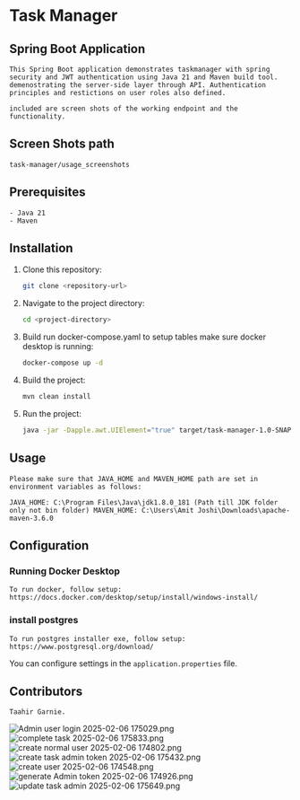 # Task Manager

## Spring Boot Application
```
This Spring Boot application demonstrates taskmanager with spring security and JWT authentication using Java 21 and Maven build tool. 
demenostrating the server-side layer through API. Authentication principles and restictions on user roles also defined. 

included are screen shots of the working endpoint and the functionality.
```
## Screen Shots path
```
task-manager/usage_screenshots
```
## Prerequisites
```
- Java 21
- Maven
```
## Installation

1. Clone this repository:

   ```bash
   git clone <repository-url>
   ```

2. Navigate to the project directory:

   ```bash
   cd <project-directory>
   ```

3. Build run docker-compose.yaml to setup tables make sure docker desktop is running:

   ```bash
   docker-compose up -d
   ```

4. Build the project:

   ```bash
   mvn clean install
   ```
5. Run the project:
   ```bash
   java -jar -Dapple.awt.UIElement="true" target/task-manager-1.0-SNAPSHOT.jar -h

## Usage

```
Please make sure that JAVA_HOME and MAVEN_HOME path are set in environment variables as follows:

JAVA_HOME: C:\Program Files\Java\jdk1.8.0_181 (Path till JDK folder only not bin folder) MAVEN_HOME: C:\Users\Amit Joshi\Downloads\apache-maven-3.6.0
```

## Configuration

### Running Docker Desktop
```
To run docker, follow setup:
https://docs.docker.com/desktop/setup/install/windows-install/
```

### install postgres
```
To run postgres installer exe, follow setup:
https://www.postgresql.org/download/
```

You can configure settings in the `application.properties` file.

## Contributors
```
Taahir Garnie.

```

![Admin user login 2025-02-06 175029.png](..%2FusageScreenShots%2FAdmin%20user%20login%202025-02-06%20175029.png)
![complete task 2025-02-06 175833.png](..%2FusageScreenShots%2Fcomplete%20task%202025-02-06%20175833.png)
![create normal user 2025-02-06 174802.png](..%2FusageScreenShots%2Fcreate%20normal%20user%202025-02-06%20174802.png)
![create task admin token 2025-02-06 175432.png](..%2FusageScreenShots%2Fcreate%20task%20admin%20token%202025-02-06%20175432.png)
![create user 2025-02-06 174548.png](..%2FusageScreenShots%2Fcreate%20user%202025-02-06%20174548.png)
![generate Admin token 2025-02-06 174926.png](..%2FusageScreenShots%2Fgenerate%20Admin%20token%202025-02-06%20174926.png)
![update task admin 2025-02-06 175649.png](..%2FusageScreenShots%2Fupdate%20task%20admin%202025-02-06%20175649.png)
